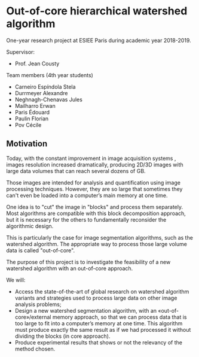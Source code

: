 # Out-of-core hierarchical watershed algorithm 

One-year research project at ESIEE Paris during academic year 2018-2019.

Supervisor: 
- Prof. Jean Cousty

Team members (4th year students)
- Carneiro Espíndola Stela
- Durrmeyer Alexandre
- Neghnagh-Chenavas Jules
- Mailharro Erwan
- Paris Édouard
- Paulin Florian
- Pov Cécile


## Motivation

Today, with the constant improvement in image acquisition systems , images resolution increased dramatically, producing 2D/3D images with large data volumes that can reach several dozens of GB.

Those images are intended for analysis and quantification using image processing techniques. However, they are so large that sometimes they can't even be loaded into a computer’s main memory at one time.

One idea is to "cut" the image in "blocks" and process them separately. Most algorithms are compatible with this block decomposition approach, but it is necessary for the others to fundamentally reconsider the algorithmic design.

This is particularly the case for image segmentation algorithms, such as the watershed algorithm. The appropriate way to process those large volume data is called "out-of-core". 

The purpose of this project is to investigate the feasibility of a new watershed algorithm with an out-of-core approach. 

We will:
- Access the state-of-the-art of global research on watershed algorithm variants and
strategies used to process large data on other image analysis problems;
- Design a new watershed segmentation algorithm, with an «out-of-core»/external
memory approach, so that we can process data that is too large to fit into a computer’s
memory at one time. This algorithm must produce exactly the same result
as if we had processed it without dividing the blocks (in core approach).
- Produce experimental results that shows or not the relevancy of the method chosen.

